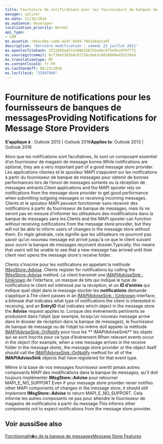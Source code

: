 ```yaml
---
title: Fourniture de notifications pour les fournisseurs de banques de messages
manager: soliver
ms.date: 11/16/2014
ms.audience: Developer
localization_priority: Normal
api_type:
- COM
ms.assetid: c0e1cdba-ceb6-4a3f-8449-79d1a0ad1adf
description: 'Derniére modification : samedi 23 juillet 2011'
ms.openlocfilehash: 3722893ae57a108b338725e46c975e92c0f8ff72
ms.sourcegitcommit: 0cf39e5382b8c6f236c8a63c6036849ed3527ded
ms.translationtype: MT
ms.contentlocale: fr-FR
ms.lasthandoff: 08/23/2018
ms.locfileid: "22587508"
---
```

# <a name="providing-notifications-for-message-store-providers"></a><span data-ttu-id="9f681-103">Fourniture de notifications pour les fournisseurs de banques de messages</span><span class="sxs-lookup"><span data-stu-id="9f681-103">Providing Notifications for Message Store Providers</span></span>

  
  
<span data-ttu-id="9f681-104">**S’applique à** : Outlook 2013 | Outlook 2016</span><span class="sxs-lookup"><span data-stu-id="9f681-104">**Applies to**: Outlook 2013 | Outlook 2016</span></span> 
  
<span data-ttu-id="9f681-105">Alors que les notifications sont facultatives, ils sont un composant essentiel d’un fournisseur de magasin de message bonne.</span><span class="sxs-lookup"><span data-stu-id="9f681-105">While notifications are optional, they are a very important part of a good message store provider.</span></span> <span data-ttu-id="9f681-106">Les applications clientes et le spouleur MAPI s’appuient sur les notifications à partir du fournisseur de banque de messages pour obtenir de bonnes performances lors de l’envoi de messages sortants ou la réception de messages entrants.</span><span class="sxs-lookup"><span data-stu-id="9f681-106">Client applications and the MAPI spooler rely on notifications from the message store provider to get good performance when submitting outgoing messages or receiving incoming messages.</span></span> <span data-ttu-id="9f681-107">Clients et le spouleur MAPI peuvent fonctionner sans recevoir des notifications à partir du fournisseur de banque de messages, mais ils ne seront pas en mesure d’informer les utilisateurs des modifications dans la banque de messages sans les.</span><span class="sxs-lookup"><span data-stu-id="9f681-107">Clients and the MAPI spooler can function without receiving notifications from the message store provider, but they will not be able to inform users of changes in the message store without them.</span></span> <span data-ttu-id="9f681-108">En règle générale, cela signifie que les utilisateurs ne pourront pas savoir qu’un nouveau message est arrivé jusqu'à ce que le client suivant pour ouvrir la banque de messages reçoivent dossier.</span><span class="sxs-lookup"><span data-stu-id="9f681-108">Typically, this means that users will be unable to see that a new message has arrived until their client next opens the message store's receive folder.</span></span>
  
<span data-ttu-id="9f681-109">Clients s’inscrire pour les notifications en appelant la méthode [IMsgStore::Advise](imsgstore-advise.md) .</span><span class="sxs-lookup"><span data-stu-id="9f681-109">Clients register for notifications by calling the [IMsgStore::Advise](imsgstore-advise.md) method.</span></span> <span data-ttu-id="9f681-110">Le client transmet une [IMAPIAdviseSink : IUnknown](imapiadvisesinkiunknown.md) de l’interface, un masque de bits qui indique le type de notifications le client est intéressé par la réception, et un **ID d’entrée** qui indique quel objet dans le message stocker les **notifications** demande s’applique à.</span><span class="sxs-lookup"><span data-stu-id="9f681-110">The client passes in an [IMAPIAdviseSink : IUnknown](imapiadvisesinkiunknown.md) interface, a bitmask that indicates what type of notifications the client is interested in receiving, and an **EntryID** that indicates which object in the message store the **Advise** request applies to.</span></span> <span data-ttu-id="9f681-111">Lorsque des événements pertinents se produisent dans l’objet (par exemple, lorsqu’un nouveau message arrive dans le dossier de réception dans la banque de messages), le fournisseur de banque de message ou de l’objet lui-même doit appeler la méthode [IMAPIAdviseSink::OnNotify](imapiadvisesink-onnotify.md) pour tous les \*\* IMAPIAdviseSink\*\* les objets qui se sont inscrits pour ce type d’événement.</span><span class="sxs-lookup"><span data-stu-id="9f681-111">When relevant events occur in the object (for example, when a new message arrives in the receive folder in the message store), the message store provider or the object itself should call the [IMAPIAdviseSink::OnNotify](imapiadvisesink-onnotify.md) method for all of the **IMAPIAdviseSink** objects that have registered for that event type.</span></span> 
  
<span data-ttu-id="9f681-112">Même si la base de vos messages fournisseur avertit jamais autres composants MAPI des modifications dans la banque de messages, qu'il doit toujours implémenter **IMsgStore::Advise** pour retourner MAPI_E_NO_SUPPORT.</span><span class="sxs-lookup"><span data-stu-id="9f681-112">Even if your message store provider never notifies other MAPI components of changes in the message store, it should still implement **IMsgStore::Advise** to return MAPI_E_NO_SUPPORT.</span></span> <span data-ttu-id="9f681-113">Cela informe les autres composants ne pas pour attendre le fournisseur de magasins de notifications à partir du message.</span><span class="sxs-lookup"><span data-stu-id="9f681-113">This informs other components not to expect notifications from the message store provider.</span></span> 
  
## <a name="see-also"></a><span data-ttu-id="9f681-114">Voir aussi</span><span class="sxs-lookup"><span data-stu-id="9f681-114">See also</span></span>



[<span data-ttu-id="9f681-115">Fonctionnalit�s de la banque de messages</span><span class="sxs-lookup"><span data-stu-id="9f681-115">Message Store Features</span></span>](message-store-features.md)

